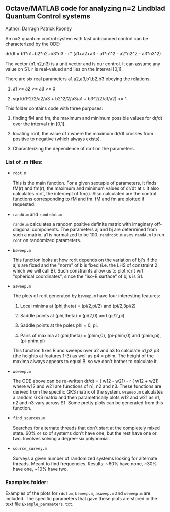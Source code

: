 Octave/MATLAB code for analyzing n=2 Lindblad Quantum Control systems
---------------------------------------------------------------------

Author: Darragh Patrick Rooney

An n=2 quantum control system with fast unbounded control can be characterized by the ODE:

dr/dt = b1\*n1+b2\*n2+b3\*n3 - r\* (a1+a2+a3 - a1\*n1^2 - a2\*n2^2 - a3\*n3^2)

The vector (n1,n2,n3) is a unit vector and is our control. It can assume any value on S1. r is real-valued and lies on the interval [0,1].

There are six real parameters a1,a2,a3,b1,b2,b3 obeying the relations:

1. a1 >= a2 >= a3 >= 0

2. sqrt(b1^2/2/a2/a3 + b2^2/2/a3/a1 + b3^2/2/a1/a2) <= 1

This folder contains code with three purposes:

1. finding fM and fm, the maximum and minimum possible values for dr/dt over the interval r in [0,1].

2. locating rcrit, the value of r where the maximum dr/dt crosses from positive to negative (which always exists).

3. Characterizing the dependence of rcrit on the parameters.

### List of .m files:


* `rdot.m`

	This is the main function. For a given sextuple of parameters, it finds fM(r) and fm(r), the maximum and minimum values of dr/dt at r. It also calculates rcrit, the intercept of fm(r). Also calculated are the control functions corresponding to fM and fm. fM and fm are plotted if requested.

* `randA.m` and `randrdot.m`

	`randA.m` calculates a random positive definite matrix with imaginary off-diagonal components. The parameters aj and bj are determined from such a matrix. a1 is normalized to be 100. `randrdot.m` uses `randA.m` to run `rdot` on randomized parameters.

* `bsweep.m`

	This function looks at how rcrit depends on the variation of bj's if the aj's are fixed and the "norm" of b is fixed (i.e. the LHS of constraint 2 which we will call B). Such constraints allow us to plot rcrit wrt "spherical coordinates", since the "iso-B surface" of bj's is S1.

* `asweep.m`

	The plots of rcrit generated by `bsweep.m` have four interesting features:
		
    1. Local minima at (phi,theta) = (pi/2,pi/2) and (pi/2,3pi/2)
		
    2. Saddle points at (phi,theta) = (pi/2,0) and (pi/2,pi)
		
    3. Saddle points at the poles phi = 0, pi.
		
    4. Pairs of maxima at (phi,theta) = (phim,0), (pi-phim,0) and (phim,pi), (pi-phim,pi)
	
	This function fixes B and sweeps over a2 and a3 to calculate p1,p2,p3 (the heights at features 1-3) as well as p4 = phim. The height of the maxima always appears to equal B, so we don't bother to calculate it.

* `wsweep.m`

	The ODE above can be re-written dr/dt = ( w12 - w21) - r ( w12 + w21) where w12 and w21 are functions of n1, n2 and n3. These functions are derived from the specific GKS matrix of the system. `wsweep.m` calculates a random GKS matrix and then parametrically plots w12 and w21 as n1, n2 and n3 vary across S1. Some pretty plots can be generated from this function.

* `find_sources.m`

	Searches for alternate threads that don't start at the completely mixed state. 60% or so of systems don't have one, but the rest have one or two. Involves solving a degree-six polynomial.

* `source_survey.m`

	Surveys a given number of randomized systems looking for alternate threads. Meant to find frequencies. Results: ~60% have none, ~30% have one, ~10% have two.

### Examples folder:

Examples of the plots for `rdot.m`, `bsweep.m`, `asweep.m` and `wsweep.m` are included. The specific parameters that gave these plots are stored in the text file `Example_parameters.txt`.
